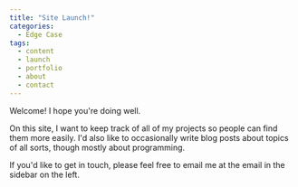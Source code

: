 ```yaml
---
title: "Site Launch!"
categories:
  - Edge Case
tags:
  - content
  - launch
  - portfolio
  - about
  - contact
---
```


Welcome! I hope you're doing well.

On this site, I want to keep track of all of my projects so people can find them more easily. I'd also like to occasionally write blog posts about topics of all sorts, though mostly about programming.

If you'd like to get in touch, please feel free to email me at the email in the sidebar on the left.